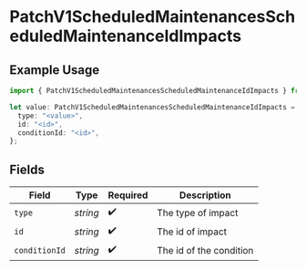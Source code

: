 # PatchV1ScheduledMaintenancesScheduledMaintenanceIdImpacts

## Example Usage

```typescript
import { PatchV1ScheduledMaintenancesScheduledMaintenanceIdImpacts } from "firehydrant-typescript-sdk/models/components";

let value: PatchV1ScheduledMaintenancesScheduledMaintenanceIdImpacts = {
  type: "<value>",
  id: "<id>",
  conditionId: "<id>",
};
```

## Fields

| Field                   | Type                    | Required                | Description             |
| ----------------------- | ----------------------- | ----------------------- | ----------------------- |
| `type`                  | *string*                | :heavy_check_mark:      | The type of impact      |
| `id`                    | *string*                | :heavy_check_mark:      | The id of impact        |
| `conditionId`           | *string*                | :heavy_check_mark:      | The id of the condition |
